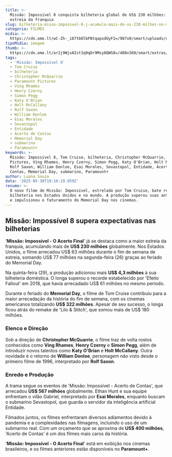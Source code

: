 ```yaml
---
title: >-
  Missão: Impossível 8 conquista bilheteria global de US$ 230 milhões: maior
  estreia da franquia
slug: bilheteria-misso-impossvel-8-j-acumula-mais-de-us-230-milhes-no-mundo
categoria: FILMES
midia: >-
  https://cdn.ome.lt/wC-Zh-_i87tbOlbFNtqapxdUyFI=/987x0/smart/uploads/conteudo/fotos/missaoimpossivel8_FUlzCTF.jpg
tipoMidia: imagem
thumb: >-
  https://cdn.ome.lt/ar2j9WjxAIst3q9qOr9Msy8QWS8=/480x360/smart/extras/conteudos/missaoimpossivel8_aJ9RK7J.jpg
tags:
  - 'Missão: Impossível 8'
  - Tom Cruise
  - bilheteria
  - Christopher McQuarrie
  - Paramount Pictures
  - Ving Rhames
  - Henry Czerny
  - Simon Pegg
  - Katy O'Brian
  - Holt McCallany
  - Rolf Saxon
  - William Donloe
  - Esai Morales
  - Sevastopol
  - Entidade
  - Acerto de Contas
  - Memorial Day
  - submarino
  - Paramount+
keywords: >-
  Missão: Impossível 8, Tom Cruise, bilheteria, Christopher McQuarrie, Paramount
  Pictures, Ving Rhames, Henry Czerny, Simon Pegg, Katy O'Brian, Holt McCallany,
  Rolf Saxon, William Donloe, Esai Morales, Sevastopol, Entidade, Acerto de
  Contas, Memorial Day, submarino, Paramount+
author: Luana Souza
data: '2025-05-30T19:16:19.959Z'
resumo: >-
  O novo filme de Missão: Impossível, estrelado por Tom Cruise, bate recordes de
  bilheteria nos Estados Unidos e no mundo. A produção superou suas antecessoras
  e impulsionou o faturamento do Memorial Day nos cinemas.
---
```


## Missão: Impossível 8 supera expectativas nas bilheterias

'**Missão: Impossível - O Acerto Final**' já se destaca como a maior estreia da franquia, acumulando mais de **US$ 230 milhões** globalmente. Nos Estados Unidos, o filme arrecadou US$ 63 milhões durante o fim de semana de estreia, somando US$ 77 milhões na segunda-feira (26) graças ao feriado do Memorial Day.

Na quinta-feira (29), a produção adicionou mais **US$ 4,3 milhões** à sua bilheteria doméstica. O longa superou o recorde estabelecido por 'Efeito Fallout' em 2018, que havia arrecadado US$ 61 milhões no mesmo período.

Durante o feriado do **Memorial Day**, o filme de Tom Cruise contribuiu para a maior arrecadação da história do fim de semana, com os cinemas americanos totalizando **US$ 322 milhões**. Apesar de seu sucesso, o longa ficou atrás do remake de 'Lilo & Stitch', que somou mais de US$ 180 milhões.

### Elenco e Direção

Sob a direção de **Christopher McQuarrie**, o filme traz de volta rostos conhecidos como **Ving Rhames**, **Henry Czerny** e **Simon Pegg**, além de introduzir novos talentos como **Katy O'Brian** e **Holt McCallany**. Outra novidade é o retorno de **William Donloe**, personagem não visto desde o primeiro filme de 1996, interpretado por **Rolf Saxon**.

### Enredo e Produção

A trama segue os eventos de 'Missão: Impossível - Acerto de Contas', que arrecadou **US$ 567 milhões** globalmente. Ethan Hunt e sua equipe enfrentam o vilão Gabriel, interpretado por **Esai Morales**, enquanto buscam o submarino Sevastopol, que guarda o servidor da inteligência artificial Entidade.

Filmados juntos, os filmes enfrentaram diversos adiamentos devido à pandemia e a complexidades nas filmagens, incluindo o uso de um submarino real. Com um orçamento que se aproxima de **US$ 400 milhões**, 'Acerto de Contas' é um dos filmes mais caros da história.

'**Missão: Impossível - O Acerto Final**' está em exibição nos cinemas brasileiros, e os filmes anteriores estão disponíveis no **Paramount+**.
